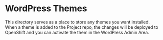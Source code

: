 WordPress Themes
============

This directory serves as a place to store any themes you want installed. When a theme is added to the Project repo, the changes will be deployed to OpenShift and you can activate the them in the WordPress Admin Area.
